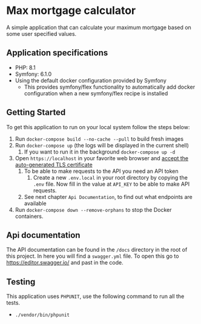 # Max mortgage calculator

A simple application that can calculate your maximum mortgage based on some user specified values.

## Application specifications

- PHP: 8.1
- Symfony: 6.1.0
- Using the default docker configuration provided by Symfony
  - This provides symfony/flex functionality to automatically add docker configuration when a new symfony/flex recipe is installed

## Getting Started
To get this application to run on your local system follow the steps below:

1. Run `docker-compose build --no-cache --pull` to build fresh images
2. Run `docker-compose up` (the logs will be displayed in the current shell)
   1. If you want to run it in the background `docker-compose up -d`
3. Open `https://localhost` in your favorite web browser and [accept the auto-generated TLS certificate](https://stackoverflow.com/a/15076602/1352334)
   1. To be able to make requests to the API you need an API token
      1. Create a new `.env.local` in your root directory by copying the `.env` file. Now fill in the value at `API_KEY` to be able to make API requests.
   2. See next chapter `Api Documentation`, to find out what endpoints are available
4. Run `docker-compose down --remove-orphans` to stop the Docker containers.

## Api documentation
The API documentation can be found in the `/docs` directory in the root of this project. In here you will find a `swagger.yml` file. To open this go to https://editor.swagger.io/ and past in the code.

## Testing
This application uses `PHPUNIT`, use the following command to run all the tests.

- `./vendor/bin/phpunit`
